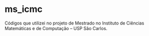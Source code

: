 # ms_icmc
Códigos que utilizei no projeto de Mestrado no Instituto de Ciências Matemáticas e de Computação – USP São Carlos.
